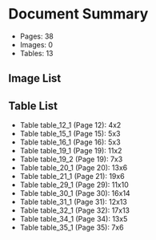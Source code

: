 # Document Summary

- Pages: 38
- Images: 0
- Tables: 13

## Image List


## Table List

- Table table_12_1 (Page 12): 4x2
- Table table_15_1 (Page 15): 5x3
- Table table_16_1 (Page 16): 5x3
- Table table_19_1 (Page 19): 11x2
- Table table_19_2 (Page 19): 7x3
- Table table_20_1 (Page 20): 13x6
- Table table_21_1 (Page 21): 19x6
- Table table_29_1 (Page 29): 11x10
- Table table_30_1 (Page 30): 16x14
- Table table_31_1 (Page 31): 12x13
- Table table_32_1 (Page 32): 17x13
- Table table_34_1 (Page 34): 13x5
- Table table_35_1 (Page 35): 7x6
